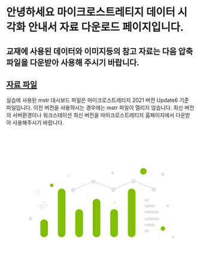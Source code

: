 # 안녕하세요 마이크로스트레티지 데이터 시각화 안내서 자료 다운로드 페이지입니다. 

## 교재에 사용된 데이터와 이미지등의 참고 자료는 다음 압축파일을 다운받아 사용해 주시기 바랍니다. 

## [자료 파일](https://github.com/mstrdh/mstrguide/raw/main/MstrGuideBookDataFiles.zip)

실습에 사용된 mstr 대시보드 파일은 마이크로스트레티지 2021 버전 Update6 기준 파일입니다. 이전 버전을 사용하시는 경우에는 mstr 파일이 열리지 않습니다. 
최신 버전의 서버환경이나 워크스테이션 최신 버전을 마이크로스트레티지 홈페이지에서 다운받아 사용해주시기 바랍니다. 


![Alt text](/images/logo.png)